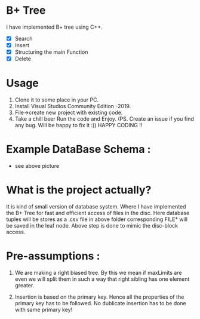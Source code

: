 # B+ Tree
I have implemented B+ tree using C++.
 - [x] Search
 - [x] Insert
 - [x] Structuring the main Function
 - [x] Delete
# Usage
 1. Clone it to some place in your PC.
 2. Install Visual Studios Community Edition -2019.
 3. File->create new project with existing code.
 4. Take a chill beer Run the code and Enjoy. (PS. Create an issue if you find any bug. Will be happy to fix it :)) HAPPY CODING !!
# Example DataBase Schema :
 - see above picture
# What is the project actually?
It is kind of small version of database system. Where I have implemented the B+ Tree for fast and efficient access of files in the disc. Here database tuples will be stores as a .csv file in above folder corresponding FILE* will be saved in the leaf node. Above step is done to mimic the disc-block access.
# Pre-assumptions :
  1. We are making a right biased tree. By this we mean if maxLimits are even we will split them in such a way that right sibling has one element greater.

  2. Insertion is based on the primary key. Hence all the properties of the primary key has to be followed. No dublicate insertion has to be done with same primary key!
